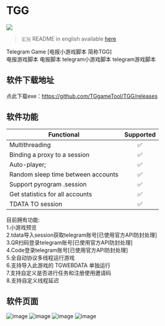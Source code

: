 # TGG
[<img src="https://img.shields.io/badge/Telegram-%40Me-orange">](https://t.me/kedaya_798)  
> 🇪🇳 README in english available [here](README-EN.md)

Telegram Game [电报小游戏脚本 简称TGG]  
电报游戏脚本 电报脚本 telegram小游戏脚本 telegram游戏脚本  

## 软件下载地址
点此下载exe：https://github.com/TGgameTool/TGG/releases  

## 软件功能
| Functional                                                     | Supported |
|----------------------------------------------------------------|:---------:|
| Multithreading                                                 |     ✅     |
| Binding a proxy to a session                                   |     ✅     |
| Auto-player;                                                   |     ✅     |
| Random sleep time between accounts                             |     ✅     |
| Support pyrogram .session                                      |     ✅     |
| Get statistics for all accounts                                |     ✅     |
| TDATA TO session                                              |     ✅     |

目前拥有功能:  
1.小游戏预览  
2.tdata导入session获取telegram账号[已使用官方API防封处理]  
3.QR扫码登录telegram账号[已使用官方API防封处理]  
4.Code登录telegram账号[已使用官方API防封处理]  
5.全自动协议多线程运行游戏  
6.支持导入此游戏的 TGWEBDATA 单独运行    
7.支持自定义是否进行任务和注册使用邀请码  
8.支持自定义线程延迟  

## 软件页面  
![image](https://github.com/user-attachments/assets/715bb526-6c75-42c3-a5b2-c1ff256e2311)
![image](https://github.com/user-attachments/assets/aa775097-acb3-49e0-a50e-06b0d12176de)
![image](https://github.com/user-attachments/assets/1dc35e7a-c55a-45f3-9a68-0acf040518de)
![image](https://github.com/user-attachments/assets/0cb4acdb-2e9d-449e-8922-12ba826e6d89)
